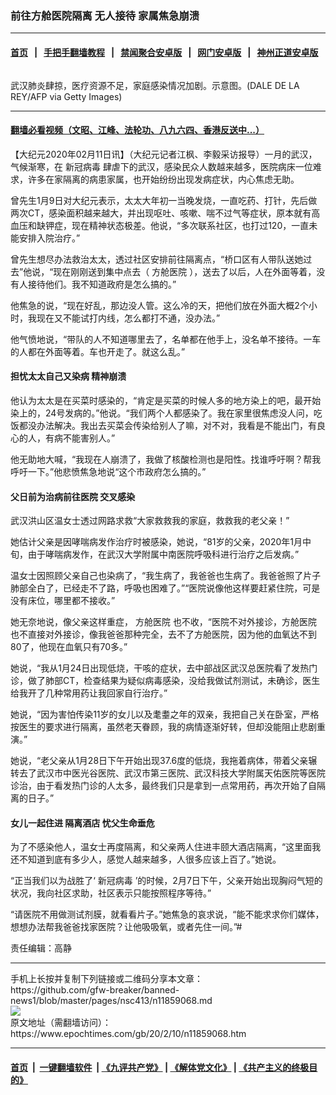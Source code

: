 ### 前往方舱医院隔离 无人接待 家属焦急崩溃
------------------------

#### [首页](https://github.com/gfw-breaker/banned-news1/blob/master/README.md) &nbsp;&nbsp;|&nbsp;&nbsp; [手把手翻墙教程](https://github.com/gfw-breaker/guides/wiki) &nbsp;&nbsp;|&nbsp;&nbsp; [禁闻聚合安卓版](https://github.com/gfw-breaker/bn-android) &nbsp;&nbsp;|&nbsp;&nbsp; [网门安卓版](https://github.com/oGate2/oGate) &nbsp;&nbsp;|&nbsp;&nbsp; [神州正道安卓版](https://github.com/SzzdOgate/update) 



<div><img alt="" class="aligncenter wp-post-image" src="https://i.epochtimes.com/assets/uploads/2020/02/GettyImages-1199581770-600x400.jpg"/>
<div class="red16 caption">
 <p>
  武汉肺炎肆掠，医疗资源不足，家庭感染情况加剧。示意图。(DALE DE LA REY/AFP via Getty Images)
 </p>
</div>
</div><hr/>

#### [翻墙必看视频（文昭、江峰、法轮功、八九六四、香港反送中...）](https://github.com/gfw-breaker/banned-news1/blob/master/pages/link3.md)

<div><p>
 【大纪元2020年02月11日讯】（大纪元记者江枫、李毅采访报导）一月的武汉，气候渐寒，在
 <ok href="https://www.epochtimes.com/gb/tag/%E6%96%B0%E5%86%A0%E7%97%85%E6%AF%92.html">
  新冠病毒
 </ok>
 肆虐下的武汉，感染民众人数越来越多，医院病床一位难求，许多在家隔离的病患家属，也开始纷纷出现发病症状，内心焦虑无助。
</p>
<p>
 曾先生1月9日对大纪元表示，太太大年初一当晚发烧，一直吃药、打针，先后做两次CT，感染面积越来越大，并出现呕吐、咳嗽、喘不过气等症状，原本就有高血压和缺钾症，现在精神状态极差。他说，“多次联系社区，也打过120，一直未能安排入院治疗。”
</p>
<p>
 曾先生想尽办法救治太太，透过社区安排前往隔离点，“桥口区有人带队送她过去”他说，“现在刚刚送到集中点去（
 <ok href="https://www.epochtimes.com/gb/tag/%E6%96%B9%E8%88%B1%E5%8C%BB%E9%99%A2.html">
  方舱医院
 </ok>
 ），送去了以后，人在外面等着，没有人接待他们。我不知道政府是怎么搞的。”
</p>
<p>
 他焦急的说，“现在好乱，那边没人管。这么冷的天，把他们放在外面大概2个小时，我现在又不能试打内线，怎么都打不通，没办法。”
</p>
<p>
 他气愤地说，“带队的人不知道哪里去了，名单都在他手上，没名单不接待。一车的人都在外面等着。车也开走了。就这么乱。”
</p>
<h4>
 担忧太太自己又染病 精神崩溃
</h4>
<p>
 他认为太太是在买菜时感染的，“肯定是买菜的时候人多的地方染上的吧，最开始染上的，24号发病的。”他说。“我们两个人都感染了。我在家里很焦虑没人问，吃饭都没办法解决。我出去买菜会传染给别人了嘛，对不对，我看是不能出门，有良心的人，有病不能害别人。”
</p>
<p>
 他无助地大喊，“我现在人崩溃了，我做了核酸检测也是阳性。找谁呼吁啊？帮我呼吁一下。”他悲愤焦急地说“这个市政府怎么搞的。”
</p>
<h4>
 父日前为治病前往医院 交叉感染
</h4>
<p>
 武汉洪山区温女士透过网路求救“大家救救我的家庭，救救我的老父亲！”
</p>
<p>
 她估计父亲是因哮喘病发作治疗时被感染，她说，“81岁的父亲，2020年1月中旬，由于哮喘病发作，在武汉大学附属中南医院呼吸科进行治疗之后发病。”
</p>
<p>
 温女士因照顾父亲自己也染病了，“我生病了，我爸爸也生病了。我爸爸照了片子肺部全白了，已经走不了路，呼吸也困难了。”“医院说像他这样要赶紧住院，可是没有床位，哪里都不接收。”
</p>
<p>
 她无奈地说，像父亲这样重症，
 <ok href="https://www.epochtimes.com/gb/tag/%E6%96%B9%E8%88%B1%E5%8C%BB%E9%99%A2.html">
  方舱医院
 </ok>
 也不收，“医院不对外接诊，方舱医院也不直接对外接诊，像我爸爸那种完全，去不了方舱医院，因为他的血氧达不到80了，他现在血氧只有70多。”
</p>
<p>
 她说，“我从1月24日出现低烧，干咳的症状，去中部战区武汉总医院看了发热门诊，做了肺部CT，检查结果为疑似病毒感染，没给我做试剂测试，未确诊，医生给我开了几种常用药让我回家自行治疗。”
</p>
<p>
 她说，“因为害怕传染11岁的女儿以及耄耋之年的双亲，我把自己关在卧室，严格按医生的要求进行隔离，虽然老天眷顾，我的病情逐渐好转，但却没能阻止悲剧重演。”
</p>
<p>
 她说，“老父亲从1月28日下午开始出现37.6度的低烧，我拖着病体，带着父亲辗转去了武汉市中医光谷医院、武汉市第三医院、武汉科技大学附属天佑医院等医院诊治，由于看发热门诊的人太多，最终我们只是拿到一点常用药，再次开始了自隔离的日子。”
</p>
<h4>
 女儿一起住进
 <ok href="https://www.epochtimes.com/gb/tag/%E9%9A%94%E7%A6%BB%E9%85%92%E5%BA%97.html">
  隔离酒店
 </ok>
 忧父生命垂危
</h4>
<p>
 为了不感染他人，温女士再度隔离，和父亲两人住进丰颐大酒店隔离，“这里面我还不知道到底有多少人，感觉人越来越多，人很多应该上百了。”她说。
</p>
<p>
 “正当我们以为战胜了‘
 <ok href="https://www.epochtimes.com/gb/tag/%E6%96%B0%E5%86%A0%E7%97%85%E6%AF%92.html">
  新冠病毒
 </ok>
 ’的时候，2月7日下午，父亲开始出现胸闷气短的状况，我向社区求助，社区表示只能按照程序等待。”
</p>
<p>
 “请医院不用做测试剂膜，就看看片子。”她焦急的哀求说，“能不能求求你们媒体，想想办法帮我爸爸找家医院？让他吸吸氧，或者先住一间。”#
</p>
<p>
 责任编辑：高静
</p>
</div>
<hr/>
手机上长按并复制下列链接或二维码分享本文章：<br/>
https://github.com/gfw-breaker/banned-news1/blob/master/pages/nsc413/n11859068.md <br/>
<a href='https://github.com/gfw-breaker/banned-news1/blob/master/pages/nsc413/n11859068.md'><img src='https://github.com/gfw-breaker/banned-news1/blob/master/pages/nsc413/n11859068.md.png'/></a> <br/>
原文地址（需翻墙访问）：https://www.epochtimes.com/gb/20/2/10/n11859068.htm


------------------------
#### [首页](https://github.com/gfw-breaker/banned-news1/blob/master/README.md) &nbsp;|&nbsp; [一键翻墙软件](https://github.com/gfw-breaker/nogfw/blob/master/README.md) &nbsp;| [《九评共产党》](https://github.com/gfw-breaker/9ping.md/blob/master/README.md#九评之一评共产党是什么) | [《解体党文化》](https://github.com/gfw-breaker/jtdwh.md/blob/master/README.md) | [《共产主义的终极目的》](https://github.com/gfw-breaker/gczydzjmd.md/blob/master/README.md)


<img src='http://gfw-breaker.win/banned-news/pages/nsc413/n11859068.md' width='0px' height='0px'/>